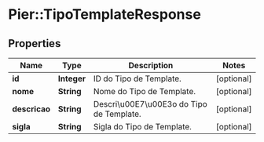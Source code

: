 # Pier::TipoTemplateResponse

## Properties
Name | Type | Description | Notes
------------ | ------------- | ------------- | -------------
**id** | **Integer** | ID do Tipo de Template. | [optional] 
**nome** | **String** | Nome do Tipo de Template. | [optional] 
**descricao** | **String** | Descri\u00E7\u00E3o do Tipo de Template. | [optional] 
**sigla** | **String** | Sigla do Tipo de Template. | [optional] 


